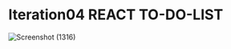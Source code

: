 # Iteration04 REACT TO-DO-LIST
![Screenshot (1316)](https://github.com/user-attachments/assets/779b9d3f-de93-4769-a39d-40f10339988f)

